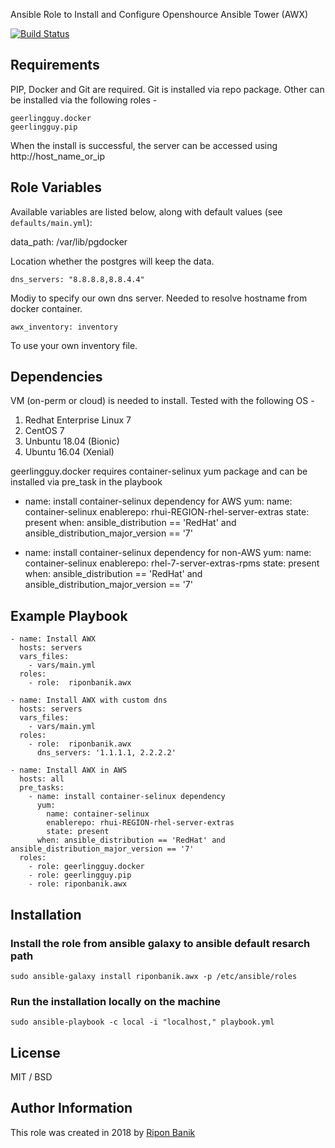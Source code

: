 Ansible Role to Install and Configure Openshource Ansible Tower (AWX)

[![Build Status](https://travis-ci.org/riponbanik/ansible-role-awx.svg?branch=master)](https://travis-ci.org/riponbanik/ansible-role-awx)

## Requirements

PIP, Docker and Git are required. Git is installed via repo package. Other can be installed via the following roles -

    geerlingguy.docker
    geerlingguy.pip

When the install is successful, the server can be accessed using http://host_name_or_ip

## Role Variables

Available variables are listed below, along with default values (see `defaults/main.yml`):

   data_path: /var/lib/pgdocker

Location whether the postgres will keep the data.

    dns_servers: "8.8.8.8,8.8.4.4"

Modiy to specify our own dns server. Needed to resolve hostname from docker container.

    awx_inventory: inventory

To use your own inventory file.


## Dependencies

VM (on-perm or cloud) is needed to install. Tested with the following OS -

   1. Redhat Enterprise Linux 7
   2. CentOS 7
   3. Unbuntu 18.04 (Bionic) 
   4. Ubuntu 16.04 (Xenial)  

geerlingguy.docker requires container-selinux yum package and can be installed via pre_task in the playbook 

- name: install container-selinux dependency for AWS
          yum:
            name: container-selinux
            enablerepo: rhui-REGION-rhel-server-extras
            state: present
          when: ansible_distribution == 'RedHat' and ansible_distribution_major_version == '7'

- name: install container-selinux dependency for non-AWS
          yum:
            name: container-selinux
            enablerepo: rhel-7-server-extras-rpms
            state: present
          when: ansible_distribution == 'RedHat' and ansible_distribution_major_version == '7'

## Example Playbook

    - name: Install AWX
      hosts: servers
      vars_files:
        - vars/main.yml
      roles:
        - role:  riponbanik.awx
    
    - name: Install AWX with custom dns
      hosts: servers
      vars_files:
        - vars/main.yml
      roles:
        - role:  riponbanik.awx
          dns_servers: '1.1.1.1, 2.2.2.2'

    - name: Install AWX in AWS 
      hosts: all
      pre_tasks:
        - name: install container-selinux dependency
          yum:
            name: container-selinux
            enablerepo: rhui-REGION-rhel-server-extras
            state: present
          when: ansible_distribution == 'RedHat' and ansible_distribution_major_version == '7'
      roles:
        - role: geerlingguy.docker
        - role: geerlingguy.pip
        - role: riponbanik.awx

## Installation

### Install the role from ansible galaxy to ansible default resarch path
```
sudo ansible-galaxy install riponbanik.awx -p /etc/ansible/roles
```

### Run the installation locally on the machine
```
sudo ansible-playbook -c local -i "localhost," playbook.yml
```

## License

MIT / BSD


## Author Information

This role was created in 2018 by [Ripon Banik](https://www.linkedin.com/in/ripon-banik-79956b23/)

